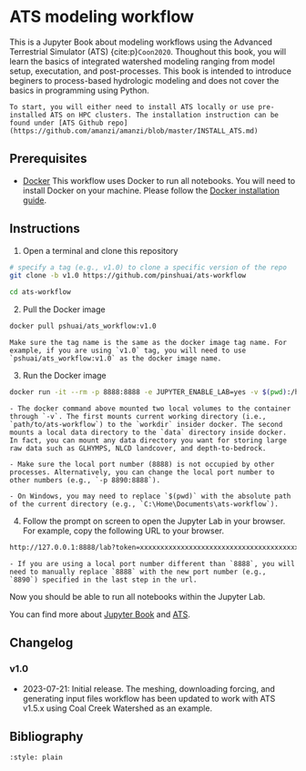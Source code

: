 # ATS modeling workflow

This is a Jupyter Book about modeling workflows using the Advanced Terrestrial Simulator (ATS) {cite:p}`Coon2020`. Thoughout this book, you will learn the basics of integrated watershed modeling ranging from model setup, executation, and post-processes. This book is intended to introduce beginers to process-based hydrologic modeling and does not cover the basics in programming using Python.

```{note}
To start, you will either need to install ATS locally or use pre-installed ATS on HPC clusters. The installation instruction can be found under [ATS Github repo](https://github.com/amanzi/amanzi/blob/master/INSTALL_ATS.md)
```
## Prerequisites

- [Docker](https://docs.docker.com/get-docker/)
This workflow uses Docker to run all notebooks. You will need to install Docker on your machine. Please follow the [Docker installation guide](https://docs.docker.com/get-docker/).

## Instructions

1. Open a terminal and clone this repository
```bash
# specify a tag (e.g., v1.0) to clone a specific version of the repo
git clone -b v1.0 https://github.com/pinshuai/ats-workflow 

cd ats-workflow
```

2. Pull the Docker image
```bash
docker pull pshuai/ats_workflow:v1.0
```

```{admonition} Important
Make sure the tag name is the same as the docker image tag name. For example, if you are using `v1.0` tag, you will need to use `pshuai/ats_workflow:v1.0` as the docker image name.
```

3. Run the Docker image

```bash
docker run -it --rm -p 8888:8888 -e JUPYTER_ENABLE_LAB=yes -v $(pwd):/home/jovyan/workdir:delegated -v $(pwd)/data:/home/jovyan/data:delegated pshuai/ats_workflow:v1.0
```

```{note}
- The docker command above mounted two local volumes to the container through `-v`. The first mounts current working directory (i.e., `path/to/ats-workflow`) to the `workdir` insider docker. The second mounts a local data directory to the `data` directory inside docker. In fact, you can mount any data directory you want for storing large raw data such as GLHYMPS, NLCD landcover, and depth-to-bedrock.

- Make sure the local port number (8888) is not occupied by other processes. Alternatively, you can change the local port number to other numbers (e.g., `-p 8890:8888`).

- On Windows, you may need to replace `$(pwd)` with the absolute path of the current directory (e.g., `C:\Home\Documents\ats-workflow`).
```

4. Follow the prompt on screen to open the Jupyter Lab in your browser. For example, copy the following URL to your browser.

```bash
http://127.0.0.1:8888/lab?token=xxxxxxxxxxxxxxxxxxxxxxxxxxxxxxxxxxxxxxxxxxxxxxxx
```

```{admonition} Important
- If you are using a local port number different than `8888`, you will need to manually replace `8888` with the new port number (e.g., `8890`) specified in the last step in the url. 
```
Now you should be able to run all notebooks within the Jupyter Lab.

You can find more about [Jupyter Book](https://jupyterbook.org/en/stable/intro.html) and [ATS](https://amanzi.github.io/).

## Changelog

### v1.0
- 2023-07-21: Initial release. The meshing, downloading forcing, and generating input files workflow has been updated to work with ATS v1.5.x using Coal Creek Watershed as an example. 

## Bibliography
```{bibliography} references.bib
:style: plain
```
